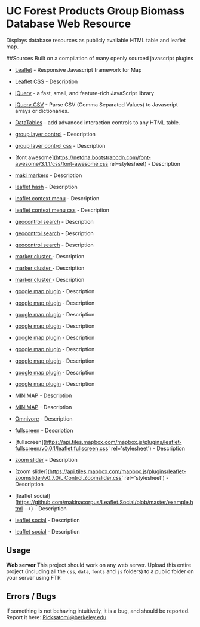 # UC Forest Products Group Biomass Database Web Resource

Displays database resources as publicly available HTML table and leaflet map.

##Sources
Built on a compilation of many openly sourced javascript plugins

* [Leaflet](https://cdnjs.cloudflare.com/ajax/libs/leaflet/0.7.3/leaflet.js) - Responsive Javascript framework for Map
* [Leaflet CSS](https://cdnjs.cloudflare.com/ajax/libs/leaflet/0.7.3/leaflet.css) - Description
   
* [jQuery](https://code.jquery.com/jquery-1.10.1.min.js) - a fast, small, and feature-rich JavaScript library

* [jQuery CSV](https://code.google.com/p/jquery-csv/) - Parse CSV (Comma Separated Values) to Javascript arrays or dictionaries.

* [DataTables](http://datatables.net/) - add advanced interaction controls to any HTML table.
	
* [group layer control](https://cdn.rawgit.com/ismyrnow/Leaflet.groupedlayercontrol/gh-pages/src/leaflet.groupedlayercontrol.js) - Description
* [group layer control css](https://cdn.rawgit.com/ismyrnow/Leaflet.groupedlayercontrol/gh-pages/src/leaflet.groupedlayercontrol.css) - Description


* [font awesome](https://netdna.bootstrapcdn.com/font-awesome/3.1.1/css/font-awesome.css rel=stylesheet) - Description

* [maki markers](https://cdn.rawgit.com/jseppi/Leaflet.MakiMarkers/master/Leaflet.MakiMarkers.js) - Description

* [leaflet hash](https://cdn.rawgit.com/mlevans/leaflet-hash/master/leaflet-hash.js) - Description

* [leaflet context menu](https://aratcliffe.github.io/Leaflet.contextmenu/dist/leaflet.contextmenu.js) - Description
* [leaflet context menu css](https://aratcliffe.github.io/Leaflet.contextmenu/dist/leaflet.contextmenu.css) - Description

* [geocontrol search](https://smeijer.github.io/GeoSearch/js/l.control.geosearch.js) - Description
* [geocontrol search](https://smeijer.github.io/GeoSearch/js/l.geosearch.provider.google.js) - Description
* [geocontrol search](https://smeijer.github.io/GeoSearch/css/l.geosearch.css) - Description


* [marker cluster ](https://leaflet.github.io/Leaflet.markercluster/dist/MarkerCluster.css) - Description
* [marker cluster ](https://leaflet.github.io/Leaflet.markercluster/dist/MarkerCluster.Default.css) - Description
* [marker cluster ](https://leaflet.github.io/Leaflet.markercluster/dist/leaflet.markercluster-src.js) - Description

* [google map plugin](https://maps.google.com/maps/api/js?v=3.2&sensor=false) - Description
* [google map plugin](http://psha.org.ru/leaflet/plugins/layer/tile/Google.js) - Description
* [google map plugin](https://cdn.rawgit.com/DGuidi/1992824.js) - Description
* [google map plugin](https://gist.githubusercontent.com/crofty/2197042/raw/2b90c41b39b7d5b3a851d8f256de2ebd3fe1fb74/leaflet-google.js) - Description
* [google map plugin](https://gist.githubusercontent.com/crofty/2197042/raw/) - Description
* [google map plugin](https://gist.githubusercontent.com/AndrewJHart/9766852/raw/2b90c41b39b7d5b3a851d8f256de2ebd3fe1fb74/leaflet-google.js) - Description
* [google map plugin](https://rawgit.com/AndrewJHart/9766852/raw/2b90c41b39b7d5b3a851d8f256de2ebd3fe1fb74/leaflet-google.js) - Description
* [google map plugin](https://gist.githubusercontent.com/crofty/2197042/raw/) - Description
* [google map plugin](https://stamen-maps.a.ssl.fastly.net/js/tile.stamen.js) - Description
   
* [MINIMAP](https://norkart.github.io/Leaflet-MiniMap/Control.MiniMap.css) - Description
* [MINIMAP](https://norkart.github.io/Leaflet-MiniMap/Control.MiniMap.js) - Description


* [Omnivore](https://api.tiles.mapbox.com/mapbox.js/plugins/leaflet-omnivore/v0.2.0/leaflet-omnivore.min.js') - Description
    

* [fullscreen](https://api.tiles.mapbox.com/mapbox.js/plugins/leaflet-fullscreen/v0.0.1/Leaflet.fullscreen.min.js') - Description
* [fullscreen](https://api.tiles.mapbox.com/mapbox.js/plugins/leaflet-fullscreen/v0.0.1/leaflet.fullscreen.css' rel='stylesheet') - Description


* [zoom slider](https://api.tiles.mapbox.com/mapbox.js/plugins/leaflet-zoomslider/v0.7.0/L.Control.Zoomslider.js') - Description
* [zoom slider](https://api.tiles.mapbox.com/mapbox.js/plugins/leaflet-zoomslider/v0.7.0/L.Control.Zoomslider.css' rel='stylesheet') - Description

* [leaflet social](https://github.com/makinacorpus/Leaflet.Social/blob/master/example.html -->) - Description
* [leaflet social](https://makinacorpus.github.io/Leaflet.Social/leaflet.social.js) - Description
* [leaflet social](https://makinacorpus.github.io/Leaflet.Social/leaflet.social.css) - Description

####


## Usage

**Web server** This project should work on any web server. Upload this entire project (including all the `css`, `data`, `fonts` and `js` folders) to a public folder on your server using FTP.


## Errors / Bugs

If something is not behaving intuitively, it is a bug, and should be reported.
Report it here: Ricksatomi@berkeley.edu